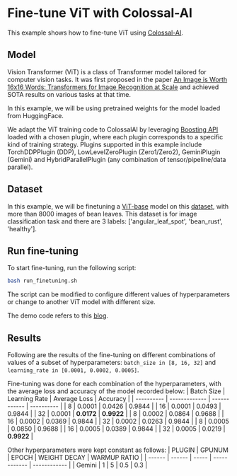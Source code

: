 # Fine-tune ViT with Colossal-AI

This example shows how to fine-tune ViT using [Colossal-AI](https://github.com/hpcaitech/ColossalAI).


## Model

Vision Transformer (ViT) is a class of Transformer model tailored for computer vision tasks. It was first proposed in the paper [An Image is Worth 16x16 Words: Transformers for Image Recognition at Scale](https://arxiv.org/abs/2010.11929) and achieved SOTA results on various tasks at that time.

In this example, we will be using pretrained weights for the model loaded from HuggingFace.

We adapt the ViT training code to ColossalAI by leveraging [Boosting API](https://colossalai.org/docs/basics/booster_api) loaded with a chosen plugin, where each plugin corresponds to a specific kind of training strategy. Plugins supported in this example include TorchDDPPlugin (DDP), LowLevelZeroPlugin (Zero1/Zero2), GeminiPlugin (Gemini) and HybridParallelPlugin (any combination of tensor/pipeline/data parallel).


## Dataset

In this example, we will be finetuning a [ViT-base](https://huggingface.co/google/vit-base-patch16-224) model on this [dataset](https://huggingface.co/datasets/beans), with more than 8000 images of bean leaves. This dataset is for image classification task and there are 3 labels: ['angular_leaf_spot', 'bean_rust', 'healthy'].


## Run fine-tuning

To start fine-tuning, run the following script:
```bash
bash run_finetuning.sh
```
The script can be modified to configure different values of hyperparameters or change to another ViT model with different size.

The demo code refers to this [blog](https://huggingface.co/blog/fine-tune-vit).


## Results

Following are the results of the fine-tuning on different combinations of values of a subset of hyperparameters: ```batch_size in [8, 16, 32]``` and ```learning_rate in [0.0001, 0.0002, 0.0005]```.

Fine-tuning was done for each combination of the hyperparameters, with the average loss and accuracy of the model recorded below:
| Batch Size | Learning Rate | Average Loss | Accuracy   |
| ---------- | ------------- | ------------ | ---------- |
| 8          | 0.0001        | 0.0426       | 0.9844     |
| 16         | 0.0001        | 0.0493       | 0.9844     |
| 32         | 0.0001        | **0.0172**   | **0.9922** |
| 8          | 0.0002        | 0.0864       | 0.9688     |
| 16         | 0.0002        | 0.0369       | 0.9844     |
| 32         | 0.0002        | 0.0263       | 0.9844     |
| 8          | 0.0005        | 0.0850       | 0.9688     |
| 16         | 0.0005        | 0.0389       | 0.9844     |
| 32         | 0.0005        | 0.0219       | **0.9922** |

Other hyperparameters were kept constant as follows:
| PLUGIN | GPUNUM | EPOCH | WEIGHT DECAY | WARMUP RATIO |
| ------ | ------ | ----- | ------------ | ------------ |
| Gemini | 1      | 5     | 0.5          | 0.3          |
